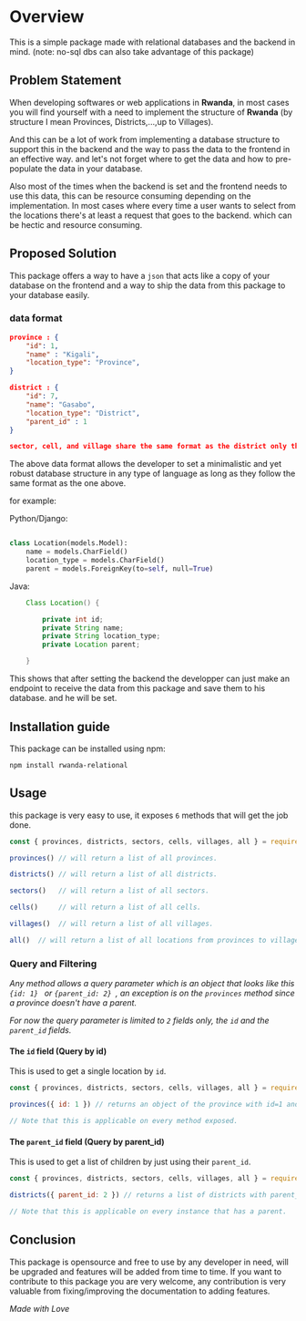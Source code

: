 # Overview

This is a simple package made with relational databases and the backend in mind. (note: no-sql dbs can also take advantage of this package)

## Problem Statement

When developing softwares or web applications in **Rwanda**, in most cases you will find yourself with a need to implement the structure of **Rwanda** (by structure I mean Provinces, Districts,...,up to Villages). 

And this can be a lot of work from implementing a database structure to support this in the backend and the way to pass the data to the frontend in an effective way. and let's not forget where to get the data and how to pre-populate the data in your database.

Also most of the times when the backend is set and the frontend needs to use this data, this can be resource consuming depending on the implementation. In most cases where every time a user wants to select from the locations there's at least a request that goes to the backend. which can be hectic and resource consuming.

## Proposed Solution

This package offers a way to have a `json` that acts like a copy of your database on the frontend and a way to ship the data from this package to your database easily.

### data format

```json
province : {
    "id": 1,
    "name" : "Kigali",
    "location_type": "Province", 
}

district : {
    "id": 7,
    "name": "Gasabo",
    "location_type": "District",
    "parent_id" : 1
}

sector, cell, and village share the same format as the district only thing that changes is the location_type value.

```

The above data format allows the developer to set a minimalistic and yet robust database structure in any type of language as long as they follow the same format as the one above.

for example:

Python/Django: 

```python

class Location(models.Model):
    name = models.CharField()
    location_type = models.CharField()
    parent = models.ForeignKey(to=self, null=True)

```

Java:

```java
    Class Location() {

        private int id;
        private String name;
        private String location_type;
        private Location parent;

    }
```

This shows that after setting the backend the developper can just make an endpoint to receive the data from this package and save them to his database. and he will be set.

## Installation guide

This package can be installed using npm:

```
npm install rwanda-relational 
```

## Usage

this package is very easy to use, it exposes `6` methods that will get the job done.

```js 
const { provinces, districts, sectors, cells, villages, all } = require('rwanda-relational')

provinces() // will return a list of all provinces.

districts() // will return a list of all districts.

sectors()   // will return a list of all sectors.

cells()     // will return a list of all cells.

villages()  // will return a list of all villages.

all()  // will return a list of all locations from provinces to villages.

```





### Query and Filtering


*Any  method allows a query parameter which is an object that looks like this `{id: 1} ` or `{parent_id: 2} `, an exception is on the `provinces` method since a province doesn't have a parent.*

*For now the query parameter is limited to `2` fields only, the `id` and the `parent_id` fields.*

#### The `id` field (Query by id)

This is used to get a single location by `id`.

```js
const { provinces, districts, sectors, cells, villages, all } = require('rwanda-relational')

provinces({ id: 1 }) // returns an object of the province with id=1 and undefined if not found.

// Note that this is applicable on every method exposed. 
```

#### The `parent_id` field (Query by parent_id)

This is used to get a list of children by just using their `parent_id`.

```js
const { provinces, districts, sectors, cells, villages, all } = require('rwanda-relational')

districts({ parent_id: 2 }) // returns a list of districts with parent_id=2

// Note that this is applicable on every instance that has a parent.


```


## Conclusion

This package is opensource and free to use by any developer in need, will be upgraded and features will be added from time to time. If you want to contribute to this package you are very welcome, any contribution is very valuable from fixing/improving the documentation to adding features.

*Made with Love*